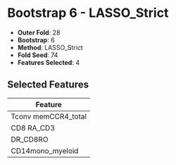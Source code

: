 # Bootstrap 6 - LASSO_Strict

- **Outer Fold**: 28
- **Bootstrap**: 6
- **Method**: LASSO_Strict
- **Fold Seed**: 74
- **Features Selected**: 4

## Selected Features

| Feature |
|---------|
| Tconv memCCR4_total |
| CD8 RA_CD3 |
| DR_CD8RO |
| CD14mono_myeloid |
